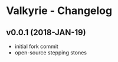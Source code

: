 # Valkyrie - Changelog

## v0.0.1 (2018-JAN-19)

- initial fork commit
- open-source stepping stones
